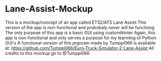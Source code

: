 # Lane-Assist-Mockup
This is a mockup/concept of an app called ETS2/ATS Lane Assist 
This version of the app is non-functional and probobaly never will be functiong
The only purpose of this app is a basic GUI using customtkinter
Again, this app is non-functional and only serves a purpose for my learming of Python GUI's
A functional version of this prgoram made by Tumppi066 is available at: 
https://github.com/Tumppi066/Euro-Truck-Simulator-2-Lane-Assist
All credits to this mockup go to @Tumppi066
